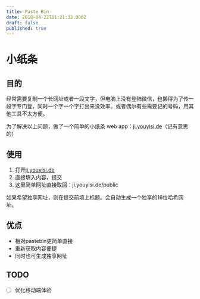 ```yaml
---
title: Paste Bin
date: 2018-04-22T11:21:32.000Z
draft: false
published: true
---
```


# 小纸条

## 目的

经常需要复制一个长网址或者一段文字，但电脑上没有登陆微信，也懒得为了传一段字专门登，同时一个字一个字打出来没效率。或者偶尔有些需要记的号码，用其他工具不太方便。

为了解决以上问题，做了一个简单的小纸条 web app：[ji.youyisi.de](ji.youyisi.de)（记有意思的）

## 使用

1. 打开[ji.youyisi.de](ji.youyisi.de)
2. 直接填入内容，提交
3. 这里简单网址直接取回：ji.youyisi.de/public

如果希望独享网址，则在提交前填上标题。会自动生成一个独享的16位哈希网址。

## 优点

- 相对pastebin更简单直接
- 重新获取内容便捷
- 同时也可生成独享网址

## TODO
- [ ] 优化移动端体验
